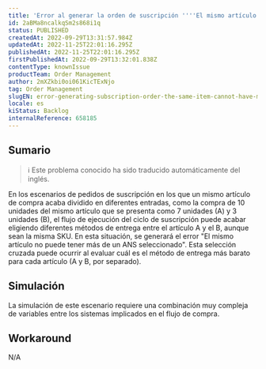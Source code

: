 ```yaml
---
title: 'Error al generar la orden de suscripción ''''El mismo artículo no puede tener más de un ANS seleccionado'''
id: 2aBMa8ncalkqSm2s868i1q
status: PUBLISHED
createdAt: 2022-09-29T13:31:57.984Z
updatedAt: 2022-11-25T22:01:16.295Z
publishedAt: 2022-11-25T22:01:16.295Z
firstPublishedAt: 2022-09-29T13:32:01.838Z
contentType: knownIssue
productTeam: Order Management
author: 2mXZkbi0oi061KicTExNjo
tag: Order Management
slugEN: error-generating-subscription-order-the-same-item-cannot-have-more-than-one-sla-selected
locale: es
kiStatus: Backlog
internalReference: 658185
---
```


## Sumario

>ℹ️ Este problema conocido ha sido traducido automáticamente del inglés.


En los escenarios de pedidos de suscripción en los que un mismo artículo de compra acaba dividido en diferentes entradas, como la compra de 10 unidades del mismo artículo que se presenta como 7 unidades (A) y 3 unidades (B), el flujo de ejecución del ciclo de suscripción puede acabar eligiendo diferentes métodos de entrega entre el artículo A y el B, aunque sean la misma SKU.
En esta situación, se generará el error "El mismo artículo no puede tener más de un ANS seleccionado".
Esta selección cruzada puede ocurrir al evaluar cuál es el método de entrega más barato para cada artículo (A y B, por separado).



## Simulación


La simulación de este escenario requiere una combinación muy compleja de variables entre los sistemas implicados en el flujo de compra.



## Workaround


N/A

